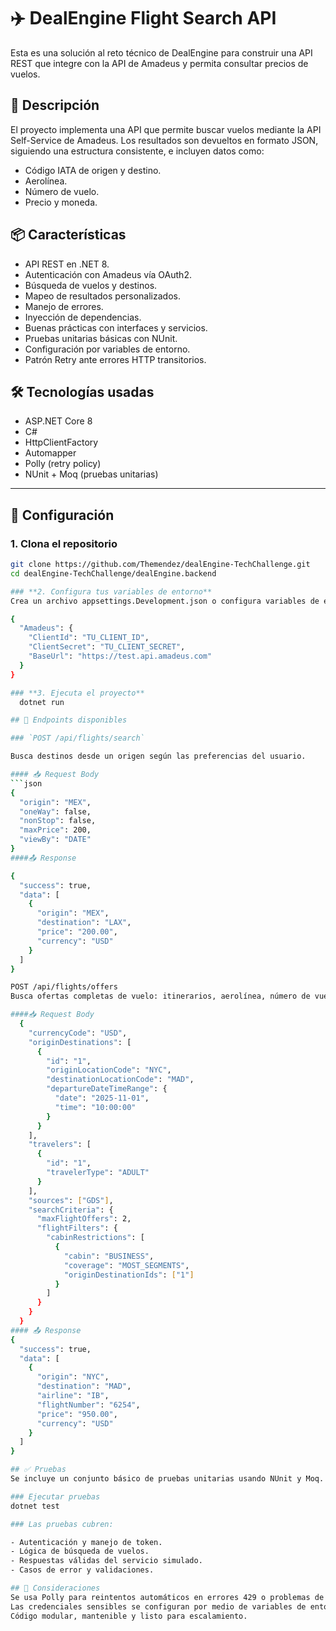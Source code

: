 # ✈️ DealEngine Flight Search API

Esta es una solución al reto técnico de DealEngine para construir una API REST que integre con la API de Amadeus y permita consultar precios de vuelos.

## 🚀 Descripción

El proyecto implementa una API que permite buscar vuelos mediante la API Self-Service de Amadeus. Los resultados son devueltos en formato JSON, siguiendo una estructura consistente, e incluyen datos como:

- Código IATA de origen y destino.
- Aerolínea.
- Número de vuelo.
- Precio y moneda.

## 📦 Características

- API REST en .NET 8.
- Autenticación con Amadeus vía OAuth2.
- Búsqueda de vuelos y destinos.
- Mapeo de resultados personalizados.
- Manejo de errores.
- Inyección de dependencias.
- Buenas prácticas con interfaces y servicios.
- Pruebas unitarias básicas con NUnit.
- Configuración por variables de entorno.
- Patrón Retry ante errores HTTP transitorios.

## 🛠️ Tecnologías usadas

- ASP.NET Core 8
- C#
- HttpClientFactory
- Automapper
- Polly (retry policy)
- NUnit + Moq (pruebas unitarias)

---

## 🔧 Configuración

### 1. Clona el repositorio

```bash
git clone https://github.com/Themendez/dealEngine-TechChallenge.git
cd dealEngine-TechChallenge/dealEngine.backend

### **2. Configura tus variables de entorno**
Crea un archivo appsettings.Development.json o configura variables de entorno directamente.

{
  "Amadeus": {
    "ClientId": "TU_CLIENT_ID",
    "ClientSecret": "TU_CLIENT_SECRET",
    "BaseUrl": "https://test.api.amadeus.com"
  }
}

### **3. Ejecuta el proyecto**
  dotnet run

## 🧪 Endpoints disponibles

### `POST /api/flights/search`

Busca destinos desde un origen según las preferencias del usuario.

#### 📥 Request Body
```json
{
  "origin": "MEX",
  "oneWay": false,
  "nonStop": false,
  "maxPrice": 200,
  "viewBy": "DATE"
}
####📤 Response

{
  "success": true,
  "data": [
    {
      "origin": "MEX",
      "destination": "LAX",
      "price": "200.00",
      "currency": "USD"
    }
  ]
}

POST /api/flights/offers
Busca ofertas completas de vuelo: itinerarios, aerolínea, número de vuelo y precio.

####📥 Request Body
  {
    "currencyCode": "USD",
    "originDestinations": [
      {
        "id": "1",
        "originLocationCode": "NYC",
        "destinationLocationCode": "MAD",
        "departureDateTimeRange": {
          "date": "2025-11-01",
          "time": "10:00:00"
        }
      }
    ],
    "travelers": [
      {
        "id": "1",
        "travelerType": "ADULT"
      }
    ],
    "sources": ["GDS"],
    "searchCriteria": {
      "maxFlightOffers": 2,
      "flightFilters": {
        "cabinRestrictions": [
          {
            "cabin": "BUSINESS",
            "coverage": "MOST_SEGMENTS",
            "originDestinationIds": ["1"]
          }
        ]
      }
    }
  }
#### 📤 Response
{
  "success": true,
  "data": [
    {
      "origin": "NYC",
      "destination": "MAD",
      "airline": "IB",
      "flightNumber": "6254",
      "price": "950.00",
      "currency": "USD"
    }
  ]
}

## ✅ Pruebas
Se incluye un conjunto básico de pruebas unitarias usando NUnit y Moq.

### Ejecutar pruebas
dotnet test

### Las pruebas cubren:

- Autenticación y manejo de token.
- Lógica de búsqueda de vuelos.
- Respuestas válidas del servicio simulado.
- Casos de error y validaciones.

## 📄 Consideraciones
Se usa Polly para reintentos automáticos en errores 429 o problemas de red.
Las credenciales sensibles se configuran por medio de variables de entorno o appsettings.json (no deben incluirse en el repositorio).
Código modular, mantenible y listo para escalamiento.

